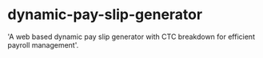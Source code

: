 # dynamic-pay-slip-generator
'A web based dynamic pay slip generator with CTC breakdown for efficient payroll management'.

